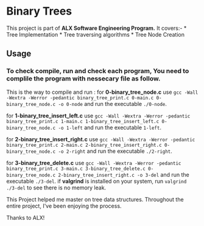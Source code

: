 <h1> Binary Trees</h1>

This project is part of <b>ALX Software Engineering Program.</b> It covers:- 
    * Tree Implementation
    * Tree traversing algorithms
    * Tree Node Creation


## Usage

### To check compile, run and check each program, You need to complile the program with nessecary file as follow.

This is the way to compile and run :
for <b>0-binary_tree_node.c</b> use `gcc -Wall -Wextra -Werror -pedantic binary_tree_print.c 0-main.c 0-binary_tree_node.c -o 0-node` and run the executable `./0-node`.

for <b>1-binary_tree_insert_left.c</b> use `gcc -Wall -Wextra -Werror -pedantic binary_tree_print.c 1-main.c 1-binary_tree_insert_left.c 0-binary_tree_node.c -o 1-left` and run the executable `1-left`.

for <b>2-binary_tree_insert_right.c</b> use `gcc -Wall -Wextra -Werror -pedantic binary_tree_print.c 2-main.c 2-binary_tree_insert_right.c 0-binary_tree_node.c -o 2-right` and run the executable `./2-right`.

for <b>3-binary_tree_delete.c</b> use `gcc -Wall -Wextra -Werror -pedantic binary_tree_print.c 3-main.c 3-binary_tree_delete.c 0-binary_tree_node.c 2-binary_tree_insert_right.c -o 3-del` and run the executable `./3-del`. if <b>valgrind</b> is installed on your system, run `valgrind ./3-del` to see there is no memory leak.


This Project helped me master on tree data structures. Throughout the entire project, I've been enjoying the process.

Thanks to ALX!